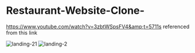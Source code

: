 # Restaurant-Website-Clone-
https://www.youtube.com/watch?v=3zbtWSpsFV4&amp;t=5711s   referenced from this link

![landing-21](https://user-images.githubusercontent.com/93795039/235729427-0271975f-1124-4bed-a505-f3ae8051c896.png)
![landing-2](https://user-images.githubusercontent.com/93795039/235729453-e1b803b3-74cc-4e49-98e4-cc14be2e95d6.png)

